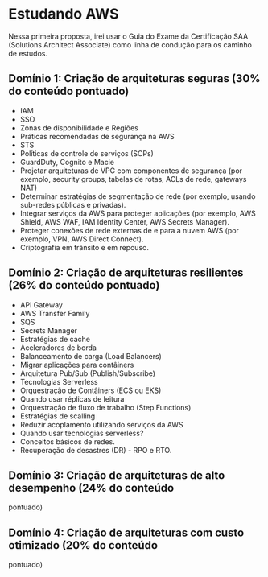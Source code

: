 # Estudando AWS

Nessa primeira proposta, irei usar o Guia do Exame da Certificação SAA (Solutions Architect Associate) como linha de condução para os caminho de estudos.

## Domínio 1: Criação de arquiteturas seguras (30% do conteúdo pontuado)

- IAM
- SSO
- Zonas de disponibilidade e Regiões
- Práticas recomendadas de segurança na AWS
- STS
- Políticas de controle de serviços (SCPs)
- GuardDuty, Cognito e Macie
- Projetar arquiteturas de VPC com componentes de segurança (por exemplo, security groups, tabelas de rotas, ACLs de rede, gateways NAT)
- Determinar estratégias de segmentação de rede (por exemplo, usando sub-redes públicas e privadas).
- Integrar serviços da AWS para proteger aplicações (por exemplo, AWS Shield, AWS WAF, IAM Identity Center, AWS Secrets Manager).
- Proteger conexões de rede externas de e para a nuvem AWS (por exemplo, VPN, AWS Direct Connect).
- Criptografia em trânsito e em repouso.


## Domínio 2: Criação de arquiteturas resilientes (26% do conteúdo pontuado)

- API Gateway
- AWS Transfer Family
- SQS
- Secrets Manager
- Estratégias de cache
- Aceleradores de borda
- Balanceamento de carga (Load Balancers)
- Migrar aplicações para contâiners
- Arquitetura Pub/Sub (Publish/Subscribe)
- Tecnologias Serverless
- Orquestração de Contâiners (ECS ou EKS)
- Quando usar réplicas de leitura
- Orquestração de fluxo de trabalho (Step Functions)
- Estratégias de scalling
- Reduzir acoplamento utilizando serviços da AWS
- Quando usar tecnologias serverless?
- Conceitos básicos de redes.
- Recuperação de desastres (DR) - RPO e RTO.

## Domínio 3: Criação de arquiteturas de alto desempenho (24% do conteúdo
pontuado)



## Domínio 4: Criação de arquiteturas com custo otimizado (20% do conteúdo
pontuado)
